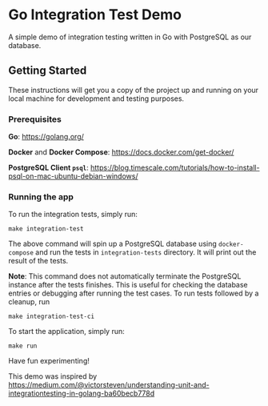 # Go Integration Test Demo

A simple demo of integration testing written in Go with PostgreSQL as our database.

## Getting Started

These instructions will get you a copy of the project up and running on your local machine for development and testing purposes.
### Prerequisites

**Go**: https://golang.org/

**Docker** and **Docker Compose**: https://docs.docker.com/get-docker/

**PostgreSQL Client `psql`**: https://blog.timescale.com/tutorials/how-to-install-psql-on-mac-ubuntu-debian-windows/


### Running the app
To run the integration tests, simply run:
```
make integration-test
```
The above command will spin up a PostgreSQL database using `docker-compose` and run the tests in `integration-tests` directory. It will print out the result of the tests.

**Note**: This command does not automatically terminate the PostgreSQL instance after the tests finishes. This is useful for checking the database entries or debugging after running the test cases. To run tests followed by a cleanup, run 
```
make integration-test-ci
```

To start the application, simply run:
```
make run
```

Have fun experimenting!

This demo was inspired by https://medium.com/@victorsteven/understanding-unit-and-integrationtesting-in-golang-ba60becb778d